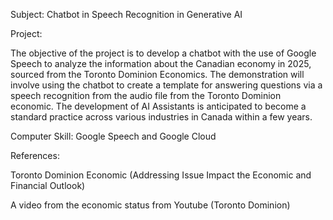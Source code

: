 Subject: Chatbot in Speech Recognition in Generative AI

Project:

The objective of the project is to develop a chatbot with the use of Google Speech to analyze the information about the Canadian economy in 2025, sourced from the Toronto Dominion Economics. The demonstration will involve using the chatbot to create a template for answering questions via a speech recognition from the audio file from the Toronto Dominion economic. The development of AI Assistants is anticipated to become a standard practice across various industries in Canada within a few years.

Computer Skill: Google Speech and Google Cloud

References:

Toronto Dominion Economic (Addressing Issue Impact the Economic and Financial Outlook)

A video from the economic status from Youtube (Toronto Dominion)
